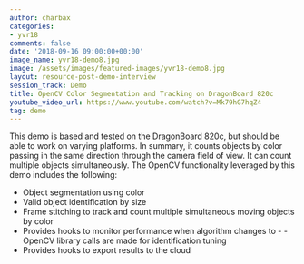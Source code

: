 ```yaml
---
author: charbax
categories:
- yvr18
comments: false
date: '2018-09-16 09:00:00+00:00'
image_name: yvr18-demo8.jpg
image: /assets/images/featured-images/yvr18-demo8.jpg
layout: resource-post-demo-interview
session_track: Demo
title: OpenCV Color Segmentation and Tracking on DragonBoard 820c
youtube_video_url: https://www.youtube.com/watch?v=Mk79hG7hqZ4
tag: demo
---
```

This demo is based and tested on the DragonBoard 820c, but should be able to work on varying platforms. In summary, it counts objects by color passing in the same direction through the camera field of view. It can count multiple objects simultaneously. The OpenCV functionality leveraged by this demo includes the following:

- Object segmentation using color
- Valid object identification by size
- Frame stitching to track and count multiple simultaneous moving objects by color
- Provides hooks to monitor performance when algorithm changes to - - OpenCV library calls are made for identification tuning
- Provides hooks to export results to the cloud
